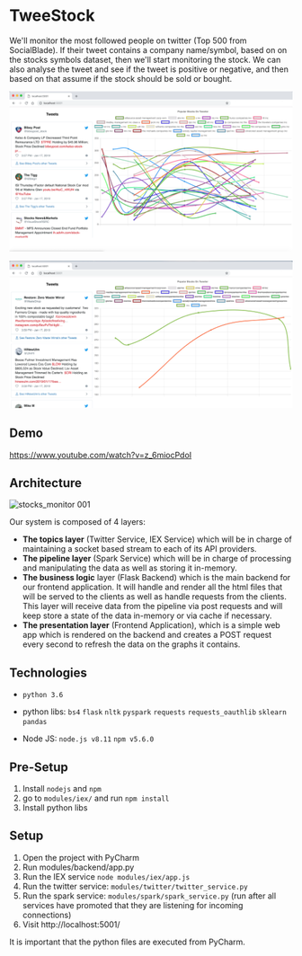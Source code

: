 # TweeStock
We'll monitor the most followed people on twitter (Top 500 from SocialBlade). If their tweet contains a company name/symbol, based on on the stocks symbols dataset, then we'll start monitoring the stock. We can also analyse the tweet and see if the tweet is positive or negative, and then based on that assume if the stock should be sold or bought.


![stocks_monitor 002](https://raw.githubusercontent.com/Minitour/BigDataHW4/master/screenshots/ss1.png)

![stocks_monitor 003](https://raw.githubusercontent.com/Minitour/BigDataHW4/master/screenshots/ss2.png)

## Demo
https://www.youtube.com/watch?v=z_6miocPdoI


## Architecture

![stocks_monitor 001](https://user-images.githubusercontent.com/17438617/50923621-1e52da00-1456-11e9-98be-07f80b430d77.jpeg)

Our system is composed of 4 layers:
- **The topics layer** (Twitter Service, IEX Service) which will be in charge of maintaining a socket based stream to each of its API providers.
- **The pipeline layer** (Spark Service) which will be in charge of processing and manipulating the data as well as storing it in-memory.
- **The business logic** layer (Flask Backend) which is the main backend for our frontend application. It will handle and render all the html files that will be served to the clients as well as handle requests from the clients. This layer will receive data from the pipeline via post requests and will keep store a state of the data in-memory or via cache if necessary.
- **The presentation layer** (Frontend Application), which is a simple web app which is rendered on the backend and creates a POST request every second to refresh the data on the graphs it contains.


## Technologies

- `python 3.6`

- python libs:
`bs4`
`flask`
`nltk`
`pyspark`
`requests`
`requests_oauthlib`
`sklearn`
`pandas`

- Node JS: 
`node.js v8.11`
`npm v5.6.0`

## Pre-Setup
1) Install `nodejs` and `npm`
2) go to `modules/iex/` and run `npm install`
3) Install python libs

## Setup

1) Open the project with PyCharm
2) Run modules/backend/app.py
3) Run the IEX service `node modules/iex/app.js`
4) Run the twitter service: `modules/twitter/twitter_service.py`
5) Run the spark service: `modules/spark/spark_service.py` (run after all services have promoted that they are listening for incoming connections)
6) Visit http://localhost:5001/

It is important that the python files are executed from PyCharm.


